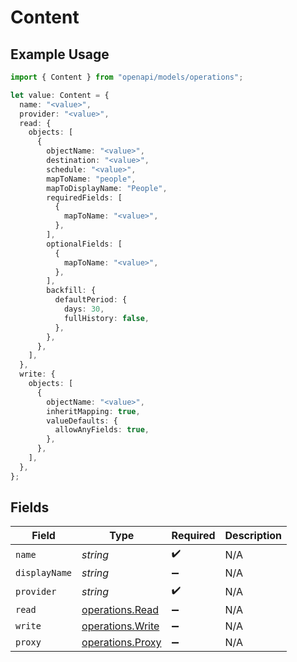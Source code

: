 # Content

## Example Usage

```typescript
import { Content } from "openapi/models/operations";

let value: Content = {
  name: "<value>",
  provider: "<value>",
  read: {
    objects: [
      {
        objectName: "<value>",
        destination: "<value>",
        schedule: "<value>",
        mapToName: "people",
        mapToDisplayName: "People",
        requiredFields: [
          {
            mapToName: "<value>",
          },
        ],
        optionalFields: [
          {
            mapToName: "<value>",
          },
        ],
        backfill: {
          defaultPeriod: {
            days: 30,
            fullHistory: false,
          },
        },
      },
    ],
  },
  write: {
    objects: [
      {
        objectName: "<value>",
        inheritMapping: true,
        valueDefaults: {
          allowAnyFields: true,
        },
      },
    ],
  },
};
```

## Fields

| Field                                                | Type                                                 | Required                                             | Description                                          |
| ---------------------------------------------------- | ---------------------------------------------------- | ---------------------------------------------------- | ---------------------------------------------------- |
| `name`                                               | *string*                                             | :heavy_check_mark:                                   | N/A                                                  |
| `displayName`                                        | *string*                                             | :heavy_minus_sign:                                   | N/A                                                  |
| `provider`                                           | *string*                                             | :heavy_check_mark:                                   | N/A                                                  |
| `read`                                               | [operations.Read](../../models/operations/read.md)   | :heavy_minus_sign:                                   | N/A                                                  |
| `write`                                              | [operations.Write](../../models/operations/write.md) | :heavy_minus_sign:                                   | N/A                                                  |
| `proxy`                                              | [operations.Proxy](../../models/operations/proxy.md) | :heavy_minus_sign:                                   | N/A                                                  |